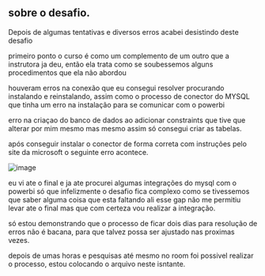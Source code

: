 ## sobre o desafio.

Depois de algumas tentativas e diversos erros acabei desistindo deste desafio

primeiro ponto
o curso é como um complemento de um outro que a instrutora ja deu, então ela trata como se soubessemos alguns procedimentos que ela não abordou

houveram erros na conexão que eu consegui resolver procurando instalando e reinstalando, assim como o processo de conector do MYSQL
que tinha um erro na instalação para se comunicar com o powerbi

erro na criaçao do banco de dados ao adicionar constraints que tive que alterar por mim mesmo
mas mesmo assim só consegui criar as tabelas.

após conseguir instalar o conector de forma correta com instruções pelo site da microsoft o seguinte erro acontece.

![image](https://github.com/JosueLeodoro/Desafio3-powerBI/assets/120521778/2430fc3e-7a5f-474a-bbfd-49a3f7c5e217)

eu vi ate o final e ja ate procurei algumas integrações do mysql com o powerbi só que infelizmente o desafio fica complexo
como se tivessemos que saber alguma coisa que esta faltando ali
esse gap não me permitiu levar ate o final mas que com certeza vou realizar a integração.

só estou demonstrando que o processo de ficar dois dias para resolução de erros não é bacana, para que talvez possa ser ajustado nas proximas vezes.


depois de umas horas e pesquisas até mesmo no room
foi possivel realizar o processo, estou colocando o arquivo neste isntante.

